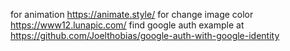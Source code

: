 for animation https://animate.style/
for change image color https://www12.lunapic.com/
find google auth example at https://github.com/Joelthobias/google-auth-with-google-identity